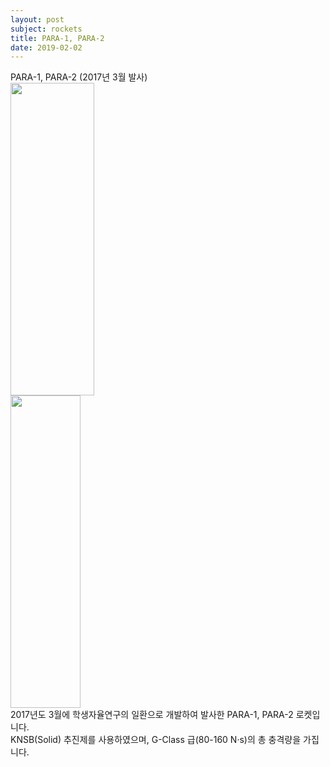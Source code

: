 ```yaml
---
layout: post
subject: rockets
title: PARA-1, PARA-2
date: 2019-02-02
---
```

PARA-1, PARA-2 (2017년 3월 발사)<br/>
<img src="https://github.com/hsb6350/hanaro.github.io/blob/master/assets/acts/para1.JPG?raw=true" width="134" height="500"/>      
<img src="https://github.com/hsb6350/hanaro.github.io/blob/master/assets/acts/para2.JPG?raw=true" width="112" height="500"/>
<br/>
2017년도 3월에 학생자율연구의 일환으로 개발하여 발사한 PARA-1, PARA-2 로켓입니다.<br/>
KNSB(Solid) 추진제를 사용하였으며, G-Class 급(80-160 N·s)의 총 충격량을 가집니다.
